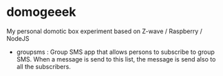 domogeeek
=========

My personal domotic box experiment based on Z-wave / Raspberry / NodeJS

- groupsms : Group SMS app that allows persons to subscribe to group SMS. When a message is send to this list, the message is send also to all the subscribers.
